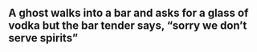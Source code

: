 ## A ghost walks into a bar and asks for a glass of vodka but the bar tender says, “sorry we don’t serve spirits”